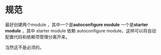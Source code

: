 # 规范

最好创建两个module ，其中一个是**autoconfigure module** 一个是**starter module** ，其中 starter module 依赖 autoconfigure module，这样可以将自动配置代码和依赖项管理分离开来。

当然这不是必须的。

